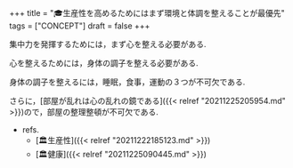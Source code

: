 +++
title = "🎓生産性を高めるためにはまず環境と体調を整えることが最優先"
tags = ["CONCEPT"]
draft = false
+++

集中力を発揮するためには，まず心を整える必要がある.

心を整えるためには，身体の調子を整える必要がある.

身体の調子を整えるには，睡眠，食事，運動の３つが不可欠である.

さらに，[部屋が乱れは心の乱れの鏡である]({{< relref "20211225205954.md" >}})ので，部屋の整理整頓が不可欠である.

-   refs.
    -   [🏛生産性]({{< relref "20211222185123.md" >}})
    -   [🏛健康]({{< relref "20211225090445.md" >}})
